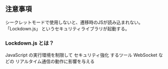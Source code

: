 ## 注意事項
シークレットモードで使用しないと、遷移時のJSが読み込まれない。
「Lockdown.js」 というセキュリティライブラリが起動する。

### Lockdown.js とは？
JavaScript の実行環境を制限して セキュリティ強化 するツール
WebSocket などの リアルタイム通信の動作に影響を与える